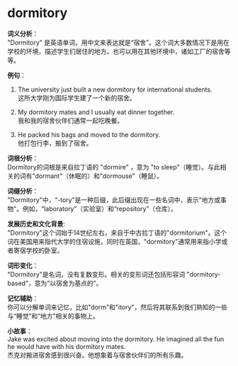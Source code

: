 # dormitory

**词义分析**：  
"Dormitory" 是英语单词，用中文来表达就是“宿舍”。这个词大多数情况下是用在学校的环境，描述学生们居住的地方。也可以用在其他环境中，诸如工厂的宿舍等等。

  

**例句**：

  

1.  The university just built a new dormitory for international students.  
    这所大学刚为国际学生建了一个新的宿舍。
    
      
    
2.  My dormitory mates and I usually eat dinner together.  
    我和我的宿舍伙伴们通常一起吃晚餐。
    
      
    
3.  He packed his bags and moved to the dormitory.  
    他打包行李，搬到了宿舍。
    
      
    

  

**词根分析**：  
Dormitory的词根是来自拉丁语的 "dormire" ，意为 "to sleep"（睡觉）。与此相关的词有"dormant"（休眠的）和"dormouse"（睡鼠）。

  

**词缀分析**：  
"Dormitory"中，“-tory"是一种后缀，此后缀出现在一些名词中，表示"地方或事物"。例如，“laboratory”（实验室）和“repository”（仓库）。

  

**发展历史和文化背景**:  
"Dormitory"这个词始于14世纪左右，来自于中古拉丁语的"dormitorium"。这个词在美国用来指代大学的住宿设施，同时在英国，"dormitory"通常用来指小学或者寄宿学校的卧室。

  

**词形变化**：  
"Dormitory"是名词，没有复数变形。相关的变形词还包括形容词 "dormitory-based"，意为"以宿舍为基点的”。

  

**记忆辅助**：  
你可以分解单词来记忆，比如"dorm"和"itory"，然后将其联系到我们熟知的一些与“睡觉”和“地方”相关的事物上。

  

**小故事**：  
Jake was excited about moving into the dormitory. He imagined all the fun he would have with his dormitory mates.  
杰克对搬进宿舍感到很兴奋。他想象着与宿舍伙伴们的所有乐趣。
